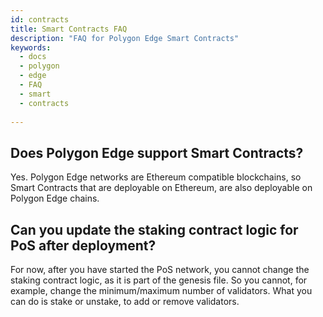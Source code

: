 ```yaml
---
id: contracts
title: Smart Contracts FAQ
description: "FAQ for Polygon Edge Smart Contracts"
keywords:
  - docs
  - polygon
  - edge
  - FAQ
  - smart
  - contracts
  
---
```


## Does Polygon Edge support Smart Contracts?

Yes. Polygon Edge networks are Ethereum compatible blockchains, so Smart Contracts that are deployable on Ethereum, are also deployable on Polygon Edge chains.

## Can you update the staking contract logic for PoS after deployment?

For now, after you have started the PoS network, you cannot change the staking contract logic, as it is part of the genesis file. So you cannot, for example, change the minimum/maximum number of validators. What you can do is stake or unstake, to add or remove validators.



